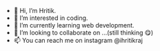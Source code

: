 - 👋 Hi, I’m Hritik.
- 👀 I’m interested in coding.
- 🌱 I’m currently learning web development.
- 💞️ I’m looking to collaborate on ...(still thinking 😋)
- 📫 You can reach me on instagram @ihritikraj

<!---
ihritikraz/ihritikraz is a ✨ special ✨ repository because its `README.md` (this file) appears on your GitHub profile.
You can click the Preview link to take a look at your changes.
--->
